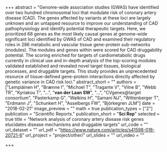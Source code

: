+++
abstract = "Genome-wide association studies (GWAS) have identified over two hundred chromosomal loci that modulate risk of coronary artery disease (CAD). The genes affected by variants at these loci are largely unknown and an untapped resource to improve our understanding of CAD pathophysiology and identify potential therapeutic targets. Here, we prioritized 68 genes as the most likely causal genes at genome-wide significant loci identified by GWAS of CAD and examined their regulatory roles in 286 metabolic and vascular tissue gene-protein sub-networks (modules). The modules and genes within were scored for CAD druggability potential. The scoring enriched for targets of cardiometabolic drugs currently in clinical use and in-depth analysis of the top-scoring modules validated established and revealed novel target tissues, biological processes, and druggable targets. This study provides an unprecedented resource of tissue-defined gene-protein interactions directly affected by genetic variance in CAD risk loci."
abstract_short = ""
authors = ["Lempiäinen H", "Brænne I", "Michoel T", "Tragante V", "Vilne B", "Webb TR", "Kyriakou T", "...", "**van der Laan SW**", "...", "CVgenes@target consortium", "Pasterkamp G", "Watkins H", "Samani NJ", "Wittenberger T", "Erdmann J", "Schunkert H", "Asselbergs FW", "Björkegren JLM"]
date = "2018-02-21"
image_preview = ""
math = true
publication_types = ["2"]
publication = "Scientific Reports."
publication_short = "**Sci Rep**"
selected = true
title = "Network analysis of coronary artery disease risk genes elucidates disease mechanisms and druggable targets"
url_code = ""
url_dataset = ""
url_pdf = "https://www.nature.com/articles/s41598-018-20721-6"
url_project = "project/other/"
url_slides = ""
url_video = ""

+++

